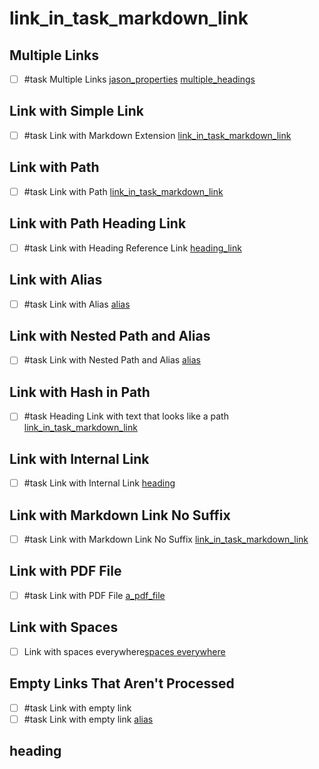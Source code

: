 # link_in_task_markdown_link

## Multiple Links

- [ ] #task Multiple Links [jason_properties](jason_properties.md) [multiple_headings](multiple_headings.md)

## Link with Simple Link

- [ ] #task Link with Markdown Extension [link_in_task_markdown_link](link_in_task_markdown_link.md)

## Link with Path

- [ ] #task Link with Path [link_in_task_markdown_link](Test%20Data/link_in_task_markdown_link.md)

## Link with Path Heading Link

- [ ] #task Link with Heading Reference Link [heading_link](Test%20Data/link_in_task_markdown_link.md#heading)

## Link with Alias

- [ ] #task Link with Alias [alias](link_in_task_markdown_link.md)

## Link with Nested Path and Alias

- [ ] #task Link with Nested Path and Alias [alias](Test%20Data/link_in_task_markdown_link.md)

## Link with Hash in Path

- [ ] #task Heading Link with text that looks like a path [link_in_task_markdown_link](pa#th/path/link_in_task_markdown_link.md)

## Link with Internal Link

- [ ] #task Link with Internal Link [heading](#heading)

## Link with Markdown Link No Suffix

- [ ] #task Link with Markdown Link No Suffix [link_in_task_markdown_link](link_in_task_markdown_link)

## Link with PDF File

- [ ] #task Link with PDF File [a_pdf_file](a_pdf_file.pdf)

## Link with Spaces

- [ ] Link with spaces everywhere[spaces everywhere](Manual%20Testing/Smoke%20Testing%20the%20Tasks%20Plugin#How%20the%20tests%20work)
## Empty Links That Aren't Processed

- [ ] #task Link with empty link []()
- [ ] #task Link with empty link [alias]()

## heading
